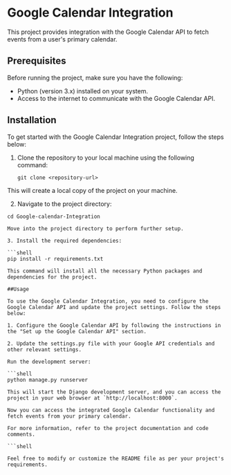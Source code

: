 # Google Calendar Integration

This project provides integration with the Google Calendar API to fetch events from a user's primary calendar.

## Prerequisites

Before running the project, make sure you have the following:

- Python (version 3.x) installed on your system.
- Access to the internet to communicate with the Google Calendar API.

## Installation

To get started with the Google Calendar Integration project, follow the steps below:

1. Clone the repository to your local machine using the following command:

   ```shell
   git clone <repository-url>
   
This will create a local copy of the project on your machine.

2. Navigate to the project directory:

 ```shell
cd Google-calendar-Integration

Move into the project directory to perform further setup.

3. Install the required dependencies:

```shell
pip install -r requirements.txt

This command will install all the necessary Python packages and dependencies for the project.

##Usage

To use the Google Calendar Integration, you need to configure the Google Calendar API and update the project settings. Follow the steps below:

1. Configure the Google Calendar API by following the instructions in the "Set up the Google Calendar API" section.

2. Update the settings.py file with your Google API credentials and other relevant settings.

Run the development server:

```shell
python manage.py runserver

This will start the Django development server, and you can access the project in your web browser at `http://localhost:8000`.

Now you can access the integrated Google Calendar functionality and fetch events from your primary calendar.

For more information, refer to the project documentation and code comments.

```shell

Feel free to modify or customize the README file as per your project's requirements.

